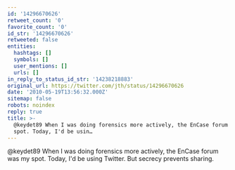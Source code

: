 ```yaml
---
id: '14296670626'
retweet_count: '0'
favorite_count: '0'
id_str: '14296670626'
retweeted: false
entities:
  hashtags: []
  symbols: []
  user_mentions: []
  urls: []
in_reply_to_status_id_str: '14238218883'
original_url: https://twitter.com/jth/status/14296670626
date: '2010-05-19T13:56:32.000Z'
sitemap: false
robots: noindex
reply: true
title: >-
  @keydet89 When I was doing forensics more actively, the EnCase forum was my
  spot. Today, I'd be usin…
---
```


@keydet89 When I was doing forensics more actively, the EnCase forum was my spot. Today, I'd be using Twitter. But secrecy prevents sharing.